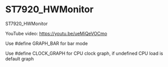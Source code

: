# ST7920_HWMonitor
ST7920_HWMonitor

YouTube video:
https://youtu.be/ueMiQeVOCmo

Use #define GRAPH_BAR for bar mode

Use #define CLOCK_GRAPH for CPU clock graph, if undefined CPU load is default graph

